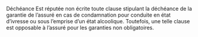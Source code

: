 Déchéance
Est réputée non écrite toute clause stipulant la déchéance de la garantie de l’assuré en cas de condamnation pour conduite en état d’ivresse ou sous l’emprise d’un état alcoolique.
Toutefois, une telle clause est opposable à l’assuré pour les garanties non obligatoires.